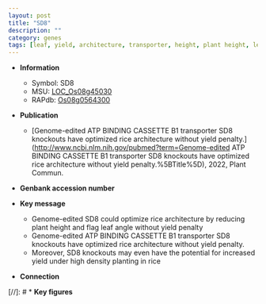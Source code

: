 ```yaml
---
layout: post
title: "SD8"
description: ""
category: genes
tags: [leaf, yield, architecture, transporter, height, plant height, leaf angle]
---
```


* **Information**  
    + Symbol: SD8  
    + MSU: [LOC_Os08g45030](http://rice.uga.edu/cgi-bin/ORF_infopage.cgi?orf=LOC_Os08g45030)  
    + RAPdb: [Os08g0564300](https://rapdb.dna.affrc.go.jp/locus/?name=Os08g0564300)  

* **Publication**  
    + [Genome-edited ATP BINDING CASSETTE B1 transporter SD8 knockouts have optimized rice architecture without yield penalty.](http://www.ncbi.nlm.nih.gov/pubmed?term=Genome-edited ATP BINDING CASSETTE B1 transporter SD8 knockouts have optimized rice architecture without yield penalty.%5BTitle%5D), 2022, Plant Commun.

* **Genbank accession number**  

* **Key message**  
    + Genome-edited SD8 could optimize rice architecture by reducing plant height and flag leaf angle without yield penalty
    + Genome-edited ATP BINDING CASSETTE B1 transporter SD8 knockouts have optimized rice architecture without yield penalty.
    + Moreover, SD8 knockouts may even have the potential for increased yield under high density planting in rice

* **Connection**  

[//]: # * **Key figures**  


